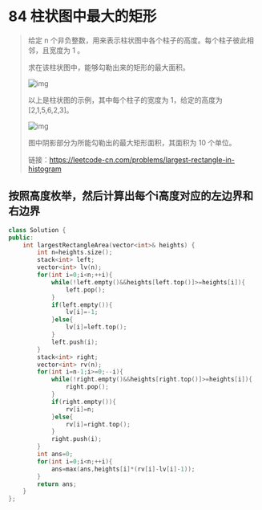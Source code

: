 # 84 柱状图中最大的矩形

> 给定 n 个非负整数，用来表示柱状图中各个柱子的高度。每个柱子彼此相邻，且宽度为 1 。
>
> 求在该柱状图中，能够勾勒出来的矩形的最大面积。
>
>  
>
> ![img](https://assets.leetcode-cn.com/aliyun-lc-upload/uploads/2018/10/12/histogram.png)
>
> 以上是柱状图的示例，其中每个柱子的宽度为 1，给定的高度为 [2,1,5,6,2,3]。
>
>  
>
> ![img](https://assets.leetcode-cn.com/aliyun-lc-upload/uploads/2018/10/12/histogram_area.png)
>
> 图中阴影部分为所能勾勒出的最大矩形面积，其面积为 10 个单位。
>
>
> 链接：https://leetcode-cn.com/problems/largest-rectangle-in-histogram

## 按照高度枚举，然后计算出每个i高度对应的左边界和右边界

~~~c++
class Solution {
public:
    int largestRectangleArea(vector<int>& heights) {
        int n=heights.size();
        stack<int> left;
        vector<int> lv(n);
        for(int i=0;i<n;++i){
            while(!left.empty()&&heights[left.top()]>=heights[i]){
                left.pop();
            }
            if(left.empty()){
                lv[i]=-1;
            }else{
                lv[i]=left.top();
            }
            left.push(i);
        }
        stack<int> right;
        vector<int> rv(n);
        for(int i=n-1;i>=0;--i){
            while(!right.empty()&&heights[right.top()]>=heights[i]){
                right.pop();
            }
            if(right.empty()){
                rv[i]=n;
            }else{
                rv[i]=right.top();
            }
            right.push(i);
        }
        int ans=0;
        for(int i=0;i<n;++i){
            ans=max(ans,heights[i]*(rv[i]-lv[i]-1));
        }
        return ans;
    }
};
~~~

